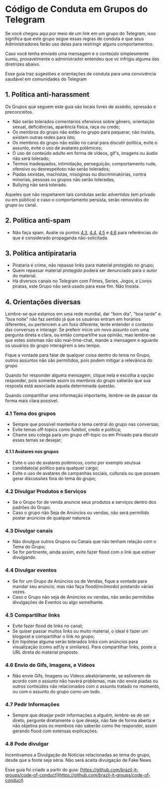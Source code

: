 # Código de Conduta em Grupos do Telegram

Se você chegou aqui por meio de um link em um grupo do Telegram, isso significa que este grupo segue essas regras de conduta e que seus Administradores farão uso delas para restringir alguns comportamentos.

Caso você tenha enviado uma mensagem e o conteúdo simplesmente sumiu, provavelmente o administrador entendeu que vc infrigiu alguma das diretrizes abaixo.

Esse guia traz sugestões e orientações de conduta para uma convivência saudável em comunidades do Telegram

## 1. Política anti-harassment

Os Grupos que seguem este guia são locais livres de assédio, opressão e preconceitos.

- Não serão tolerados comentários ofensivos sobre gênero, orientação sexual, deficiências, aparência física, raça ou credo;
- Os membros do grupo não estão no grupo para paquerar, não insista, existem outras redes para isto;
- Os membros do grupo não estão no canal para discutir política, evite o assunto, evite o uso de avatares polêmicos;
- O uso de conteúdo adulto em forma de vídeos, gif's, imagens ou áudio não será tolerado;
- Termos inadequados, intimidação, perseguição, comportamento rude, ofensivo ou desrespeitoso não serão tolerados;
- Piadas sexistas, machistas, misóginas ou discriminatórias, contra minorias, pessoas ou grupos não serão toleradas;
- Bullying não será tolerado.

Aqueles que não respeitarem tais condutas serão advertidos (em privado ou em público) e caso o comportamento persista, serão removidos do grupo ou canal.

## 2. Política anti-spam

- Não faça spam. Avalie os pontos [4.3](#43-divulgar-canais), [4.4](#44-divulgar-eventos), [4.5](#45-compartilhar-links) e [4.6](#46-divulgar-produtos-e-serviços) para referências do que é considerado propaganda não-solicitada.

## 3. Política antipirataria

- Pirataria é crime, não repasse links para material protegido no grupo;
- Quem repassar material protegido poderá ser denunciado para o autor do material.
- Há diversos canais no Telegram com Filmes, Series, Jogos, e Livros piratas, este Grupo não será usado para esse fim. Não Insista.

## 4. Orientações diversas

Lembre-se que estamos em uma rede mundial, dar "bom dia", "boa tarde" e "boa noite" não faz sentido já que os usuários entram em horários diferentes, ou pertencem a um fuso diferente, tente entender o contexto das conversas e interagir. Se preferir inicie um novo assunto com uma pergunta direta e clara, ou então compartilhe sua opinião, mas lembre-se que estes sistemas não são real-time-chat, mande a mensagem e aguarde os usuários do grupo interagirem a seu tempo.

Fique a vontade para falar de qualquer coisa dentro do tema no Grupo, outros assuntos não são permitidos, pois podem mitigar a relevância do grupo

Quando for responder alguma mensagem, clique nela e escolha a opção responder, pois somente assim os membros do grupo saberão que sua resposta está associada aquela determinada questão.

Quando compartilhar uma informação importante, lembre-se de passar da forma mais clara possível.

### 4.1 Tema dos grupos

- Sempre que possível mantenha o tema central do grupo nas conversas;
- Evite temas off-topics como futebol, credo e política;
- Chame seu colega para um grupo off-topic ou em Privado para discutir esses temas se desejar;

#### 4.1.1 Avatares nos grupos

- Evite o uso de avatares polêmicos, como por exemplo seu/sua candidato(a) político para qualquer cargo;
- Evite o uso de avatares de campanhas sociais, culturais ou que possam gerar discussões fora do tema do grupo;

### 4.2 Divulgar Produtos e Serviços

- Se o Grupo for de venda anuncie seus produtos e serviços dentro dos padrões do Grupo.
- Caso o grupo não Seja de Anúncios ou vendas, não será permitido postar anúncios de qualquer natureza

### 4.3 Divulgar canais

- Não divulgue outros Grupos ou Canais que não tenham relação com o Tema do Grupo;
- Se for pertinente, ainda assim, evite fazer flood com o link que estiver divulgando.

### 4.4 Divulgar eventos

- Se for um Grupo de Anúncios ou de Vendas, fique a vontade para mandar seu anúncio, mas não faça flood(incômodo) postando várias vezes.
- Caso o Grupo não seja de Anúncios ou vendas, não serão permitidas divulgações de Eventos ou algo semelhante.

### 4.5 Compartilhar links

- Evite fazer flood de links no canal;
- Se quiser passar muitos links ou muito material, o ideal é fazer um blogpost e compartilhar o link no grupo;
- Em hipótese alguma serão tolerados links com anúncios para visualização (como adf.ly e similares). Para compartilhar links, poste a URL direta do material proposto.

### 4.6 Envio de Gifs, Imagens, e Vídeos

- Não envie Gifs, Imagens ou Vídeos aleatóriamente, se estiverem de acordo com o assunto não haverá problemas, mas não envie piadas ou outros conteúdos não relacionados com o assunto tratado no momento, ou com o assunto do grupo como um todo.

### 4.7 Pedir Informações

- Sempre que desejar pedir informações a alguém, lembre-se de ser direto, pergunte diretamente o que deseja, não fale de forma aberta e não objetiva pois os membros não saberão como lhe responder, assim gerando flood com extensas explicações.

### 4.8 Pode divulgar

Incentivamos a Divulgação de Notícias relacionadas ao tema do grupo, desde que a fonte seja séria. Não será aceita divulgação de Fake News

Esse guia foi criado a partir do guia: 
[https://github.com/brazil-it-groups/code-of-conduct](https://github.com/brazil-it-groups/code-of-conduct)


